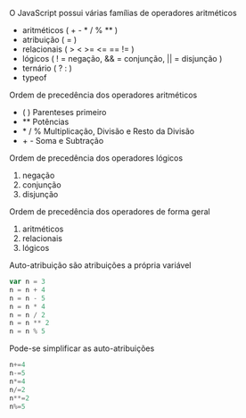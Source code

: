 O JavaScript possui várias famílias de operadores aritméticos

- aritméticos ( + - \* / % \*\* )
- atribuição ( = )
- relacionais ( > < >= <= == != )
- lógicos ( ! = negação, && = conjunção, || = disjunção )
- ternário ( ? : )
- typeof

Ordem de precedência dos operadores aritméticos

- ( ) Parenteses primeiro
- \*\* Potências
- \* / % Multiplicação, Divisão e Resto da Divisão
- \+ \- Soma e Subtração

Ordem de precedência dos operadores lógicos

1. negação
2. conjunção
3. disjunção

Ordem de precedência dos operadores de forma geral

1. aritméticos
2. relacionais
3. lógicos

Auto-atribuição são atribuições a própria variável

```JavaScript
var n = 3
n = n + 4
n = n - 5
n = n * 4
n = n / 2
n = n ** 2
n = n % 5
```

Pode-se simplificar as auto-atribuições

```JavaScript
n+=4
n-=5
n*=4
n/=2
n**=2
n%=5
```